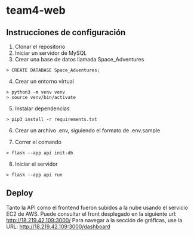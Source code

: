 # team4-web

## Instrucciones de configuración

1. Clonar el repositorio
2. Iniciar un servidor de MySQL
3. Crear una base de datos llamada Space_Adventures 
```
> CREATE DATABASE Space_Adventures;
```
4. Crear un entorno virtual
```
> python3 -m venv venv
> source venv/bin/activate
```

5. Instalar dependencias
```
> pip3 install -r requirements.txt
```

6. Crear un archivo .env, siguiendo el formato de .env.sample

7. Correr el comando 
```
> flask --app api init-db
```

8. Iniciar el servidor
```
> flask --app api run
```

## Deploy

Tanto la API como el frontend fueron subidos a la nube usando el servicio EC2 de AWS. Puede consultar el front desplegado en la siguiente url:
http://18.219.42.109:3000/
Para navegar a la sección de gráficas, use la URL:
http://18.219.42.109:3000/dashboard
